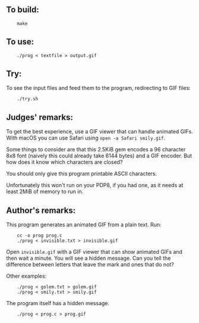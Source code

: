 ## To build:

``` <!---sh-->
    make
```


## To use:

``` <!---sh-->
    ./prog < textfile > output.gif
```


## Try:

To see the input files and feed them to the program, redirecting to GIF files:

``` <!---sh-->
    ./try.sh
```


## Judges' remarks:

To get the best experience, use a GIF viewer that can handle animated GIFs.
With macOS you can use Safari using `open -a Safari smily.gif`.

Some things to consider are that this 2.5KiB gem encodes a 96 character 8x8
font (naively this could already take 6144 bytes) and a GIF encoder.  But
how does it know which characters are closed?

You should only give this program printable ASCII characters.

Unfortunately this won't run on your PDP8, if you had one, as it needs at
least 2MiB of memory to run in.


## Author's remarks:

This program generates an animated GIF from a plain text.  Run:

``` <!---sh-->
    cc -o prog prog.c
    ./prog < invisible.txt > invisible.gif
```

Open `invisible.gif` with a GIF viewer that can show animated GIFs and then wait
a minute.  You will see a hidden message.  Can you tell the difference between
letters that leave the mark and ones that do not?

Other examples:

``` <!---sh-->
    ./prog < golem.txt > golem.gif
    ./prog < smily.txt > smily.gif
```

The program itself has a hidden message.

``` <!---sh-->
    ./prog < prog.c > prog.gif
```

<!--

    Copyright © 1984-2024 by Landon Curt Noll. All Rights Reserved.

    You are free to share and adapt this file under the terms of this license:

	Creative Commons Attribution-ShareAlike 4.0 International (CC BY-SA 4.0)

    For more information, see:

	https://creativecommons.org/licenses/by-sa/4.0/

-->
